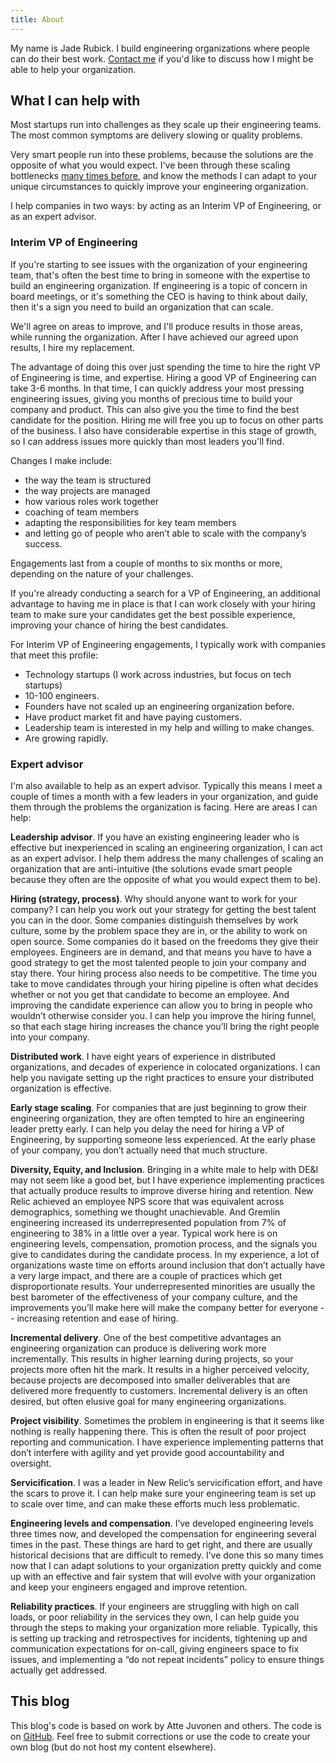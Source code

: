 ```yaml
---
title: About
---
```

<re-img src="avatar-large.jpeg" hovereffect=true></re-img>

My name is Jade Rubick. I build engineering organizations where people can do their best work. [Contact me](/contact) if you'd like to discuss how I might be able to help your organization. 

## What I can help with

Most startups run into challenges as they scale up their engineering teams. The most common symptoms are delivery slowing or quality problems. 

Very smart people run into these problems, because the solutions  are the opposite of what you would expect. I've been through these scaling bottlenecks [many times before](https://www.linkedin.com/in/jaderubick/), and know the methods I can adapt to your unique circumstances to quickly improve your engineering organization. 

I help companies in two ways: by acting as an Interim VP of Engineering, or as an expert advisor. 

### Interim VP of Engineering

If you're starting to see issues with the organization of your engineering team, that's often the best time to bring in someone with the expertise to build an engineering organization. If engineering is a topic of concern in board meetings, or it's something the CEO is having to think about daily, then it's a sign you need to build an organization that can scale. 

We'll agree on areas to improve, and I'll produce results in those areas, while running the organization. After I have achieved our agreed upon results, I hire my replacement.

The advantage of doing this over just spending the time to hire the right VP of Engineering is time, and expertise. Hiring a good VP of Engineering can take 3-6 months. In that time, I can quickly address your most pressing engineering issues, giving you months of precious time to build your company and product. This can also give you the time to find the best candidate for the position. Hiring me will free you up to focus on other parts of the business. I also have considerable expertise in this stage of growth, so I can address issues more quickly than most leaders you'll find.

Changes I make include:
* the way the team is structured
* the way projects are managed
* how various roles work together
* coaching of team members
* adapting the responsibilities for key team members
* and letting go of people who aren’t able to scale with the company’s success.

Engagements last from a couple of months to six months or more, depending on the nature of your challenges. 

If you're already conducting a search for a VP of Engineering, an additional advantage to having me in place is that I can work closely with your hiring team to make sure your candidates get the best possible experience, improving your chance of hiring the best candidates. 

For Interim VP of Engineering engagements, I typically work with companies that meet this profile:

* Technology startups (I work across industries, but focus on tech startups)
* 10-100 engineers.
* Founders have not scaled up an engineering organization before.
* Have product market fit and have paying customers.
* Leadership team is interested in my help and willing to make changes.
* Are growing rapidly.

### Expert advisor

I'm also available to help as an expert advisor. Typically this means I meet a couple of times a month with a few leaders in your organization, and guide them through the problems the organization is facing. Here are areas I can help:

**Leadership advisor**. If you have an existing engineering leader who is effective but inexperienced in scaling an engineering organization, I can act as an expert advisor. I help them address the many challenges of scaling an organization that are anti-intuitive (the solutions evade smart people because they often are the opposite of what you would expect them to be). 

**Hiring (strategy, process)**. Why should anyone want to work for your company? I can help you work out your strategy for getting the best talent you can in the door. Some companies distinguish themselves by work culture, some by the problem space they are in, or the ability to work on open source. Some companies do it based on the freedoms they give their employees. Engineers are in demand, and that means you have to have a good strategy to get the most talented people to join your company and stay there. Your hiring process also needs to be competitive. The time you take to move candidates through your hiring pipeline is often what decides whether or not you get that candidate to become an employee. And improving the candidate experience can allow you to bring in people who wouldn’t otherwise consider you. I can help you improve the hiring funnel, so that each stage hiring increases the chance you’ll bring the right people into your company.

**Distributed work**. I have eight years of experience in distributed organizations, and decades of experience in colocated organizations. I can help you navigate setting up the right practices to ensure your distributed organization is effective.

**Early stage scaling**. For companies that are just beginning to grow their engineering organization, they are often tempted to hire an engineering leader pretty early. I can help you delay the need for hiring a VP of Engineering, by supporting someone less experienced. At the early phase of your company, you don’t actually need that much structure.

**Diversity, Equity, and Inclusion**. Bringing in a white male to help with DE&I may not seem like a good bet, but I have experience implementing practices that actually produce results to improve diverse hiring and retention. New Relic achieved an employee NPS score that was equivalent across demographics, something we thought unachievable. And Gremlin engineering increased its underrepresented population from 7% of engineering to 38% in a little over a year. Typical work here is on engineering levels, compensation, promotion process, and the signals you give to candidates during the candidate process. In my experience, a lot of organizations waste time on efforts around inclusion that don’t actually have a very large impact, and there are a couple of practices which get disproportionate results. Your underrepresented minorities are usually the best barometer of the effectiveness of your company culture, and the improvements you’ll make here will make the company better for everyone -- increasing retention and ease of hiring.

**Incremental delivery**. One of the best competitive advantages an engineering organization can produce is delivering work more incrementally. This results in higher learning during projects, so your projects more often hit the mark. It results in a higher perceived velocity, because projects are decomposed into smaller deliverables that are delivered more frequently to customers. Incremental delivery is an often desired, but often elusive goal for many engineering organizations. 

**Project visibility**. Sometimes the problem in engineering is that it seems like nothing is really happening there. This is often the result of poor project reporting and communication. I have experience implementing patterns that don’t interfere with agility and yet provide good accountability and oversight. 

**Servicification**. I was a leader in New Relic’s servicification effort, and have the scars to prove it. I can help make sure your engineering team is set up to scale over time, and can make these efforts much less problematic.

**Engineering levels and compensation**. I’ve developed engineering levels three times now, and developed the compensation for engineering several times in the past. These things are hard to get right, and there are usually historical decisions that are difficult to remedy. I’ve done this so many times now that I can adapt solutions to your organization pretty quickly and come up with an effective and fair system that will evolve with your organization and keep your engineers engaged and improve retention. 

**Reliability practices**. If your engineers are struggling with high on call loads, or poor reliability in the services they own, I can help guide you through the steps to making your organization more reliable. Typically, this is setting up tracking and retrospectives for incidents, tightening up and communication expectations for on-call, giving engineers space to fix issues, and implementing a “do not repeat incidents” policy to ensure things actually get addressed.

## This blog

This blog's code is based on work by Atte Juvonen and others. The code is on [GitHub](https://www.github.com/jadeforrest/blog/). Feel free to submit corrections or use the code to create your own blog (but do not host my content elsewhere).

<re-icons></re-icons>